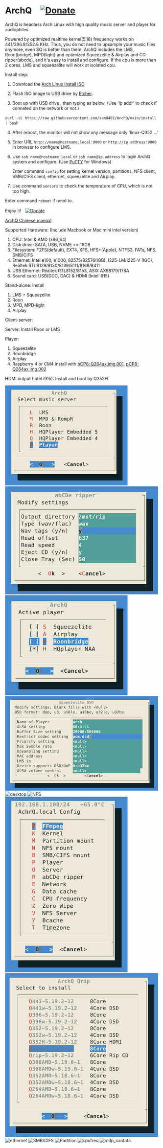 # ArchQ　[![Donate](images/pdonate.png)](https://paypal.me/sam402shu)

ArchQ is headless Arch Linux with high quality music server and player for audiophiles.

Powered by optimized realtime kernel(5.18) frequency works on 441/396.9/352.8 KHz.
Thus, you do not need to upsample your music files anymore, even SQ is better than them.
ArchQ includes the LMS, Roon(bridge), MPD(light) and optimized Squeezelite & Airplay and CD ripper(abcde), and it's easy to install and configure.
If the cpu is more than 2 cores, LMS and squeezelite will work at isolated cpu.


Install step:
1. Download the [Arch Linux Install ISO](http://mirror.rackspace.com/archlinux/iso/latest/)

2. Flash ISO image to USB drive by [Etcher](https://www.balena.io/etcher/?).

3. Boot up with USB drive , than typing as below. (Use 'ip addr' to check if conneted on the network or not.)
 
`curl -sL https://raw.githubusercontent.com/sam0402/ArchQ/main/install | bash`

4. After reboot, the monitor will not show any message only 'linux-Q352 ...'

5. Enter URL `http://name@hostname.local:9000` or `http://ip.address:9000` in browser to configure LMS.

6. Use `ssh name@hostname.local` or `ssh name@ip.address` to login ArchQ system and configure. (Use [PuTTY](https://www.putty.org) for Windows)
   
   Enter command `config` for setting kernel version, partitions, NFS client, SMB/CIFS client, ethernet, squeezelite and Airplay.

7. Use command `sensors` to check the temperature of CPU, which is not too high.

Enter command `reboot` if need to.

Enjoy it!　[![Donate](images/buymeacoffee.png)](https://buymeacoff.ee/samshu.tw)
 
[ArchQ Chinese manual](http://www.stsd99.com/phpBB3/viewtopic.php?f=61&t=3210&sid=702a4898b30a89bc20ba1276940ef412) 

Supported Hardware: (Include Macbook or Mac mini Intel version)
 1. CPU: Intel & AMD (x86_64)
 2. Disk drive: SATA, USB, NVME >= 16GB
 3. Filesystem: F2FS(default), EXT4, XFS, HFS+(Apple), NTFS3, FATs, NFS, SMB/CIFS
 4. Ethernet: Intel e100, e1000, 82575/82576(IGB), I225-LM/I225-V (IGC), Realtek RTL8129/8130/8139/8111/8168/8411
 5. USB Ethernet: Realtek RTL8152/8153, ASIX AX88179/178A
 6. Sound card: USB(DDC, DAC) & HDMI (Intel i915)

Stand-alone: Install
 1. LMS + Squeezelite
 2. Roon
 4. MPD, MPD-light
 5. Airplay

Client-server:

 Server: Install Roon or LMS
 
 Player:
  1. Squeezelite
  3. Roonbridge
  4. Airplay
  5. Raspberry 4 or CM4 install with [pCP8-Q264ax.img.001](https://raw.githubusercontent.com/sam0402/pcp-44.1KHz/master/pCP8-Q264ax.img.7z.001),  [pCP8-Q264ax.img.002](https://raw.githubusercontent.com/sam0402/pcp-44.1KHz/master/pCP8-Q264ax.img.7z.002)
     
 HDMI output (Intel i915): Install and boot by Q352H

![Server](images/servers.png)
![abcde](images/abcde.png)
![Player](images/player.png)
![Squeezelite](images/squeezelite.png)
![desktop](images/desktop_vnc.png)
![NFS](images/nfs_mount.png)
![Config](images/config.png)
![Kernels](images/kernels.png)
![ethernet](images/ethernet.png)
![SMB/CIFS](images/smbcifs.png)
![Partition](images/partition_mount.png)
![cpufreq](images/cpu_freq.png)
![mdp_cantata](images/mpd_cantata.jpg)
